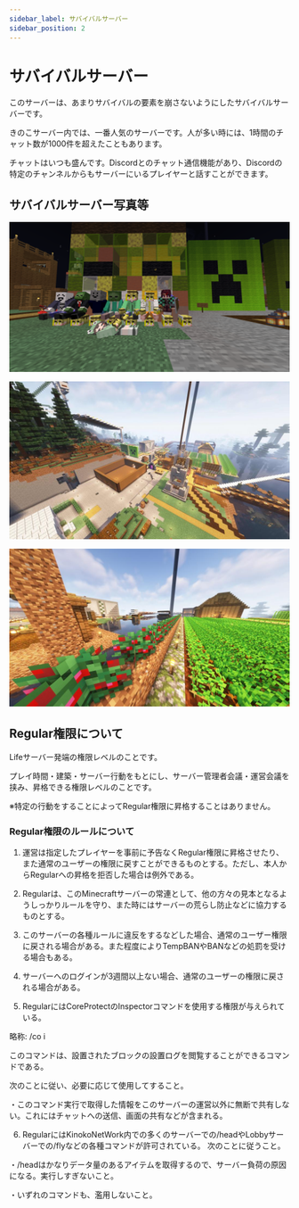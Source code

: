 ```yaml
---
sidebar_label: サバイバルサーバー
sidebar_position: 2
---
```

# サバイバルサーバー
このサーバーは、あまりサバイバルの要素を崩さないようにしたサバイバルサーバーです。

きのこサーバー内では、一番人気のサーバーです。人が多い時には、1時間のチャット数が1000件を超えたこともあります。

チャットはいつも盛んです。Discordとのチャット通信機能があり、Discordの特定のチャンネルからもサーバーにいるプレイヤーと話すことができます。

## サバイバルサーバー写真等
![](img/life_pic_1.png)

![](img/life_pic_2.jpg)

![](img/life_pic_3.jpeg)
## Regular権限について
Lifeサーバー発端の権限レベルのことです。

プレイ時間・建築・サーバー行動をもとにし、サーバー管理者会議・運営会議を挟み、昇格できる権限レベルのことです。

※特定の行動をすることによってRegular権限に昇格することはありません。

### Regular権限のルールについて
1. 運営は指定したプレイヤーを事前に予告なくRegular権限に昇格させたり、また通常のユーザーの権限に戻すことができるものとする。ただし、本人からRegularへの昇格を拒否した場合は例外である。

2. Regularは、このMinecraftサーバーの常連として、他の方々の見本となるようしっかりルールを守り、また時にはサーバーの荒らし防止などに協力するものとする。

3. このサーバーの各種ルールに違反をするなどした場合、通常のユーザー権限に戻される場合がある。また程度によりTempBANやBANなどの処罰を受ける場合もある。

4. サーバーへのログインが3週間以上ない場合、通常のユーザーの権限に戻される場合がある。

5. RegularにはCoreProtectのInspectorコマンドを使用する権限が与えられている。

略称: /co i

このコマンドは、設置されたブロックの設置ログを閲覧することができるコマンドである。

次のことに従い、必要に応じて使用してすること。

・このコマンド実行で取得した情報をこのサーバーの運営以外に無断で共有しない。これにはチャットへの送信、画面の共有などが含まれる。

6. RegularにはKinokoNetWork内での多くのサーバーでの/headやLobbyサーバーでの/flyなどの各種コマンドが許可されている。
次のことに従うこと。

・/headはかなりデータ量のあるアイテムを取得するので、サーバー負荷の原因になる。実行しすぎないこと。

・いずれのコマンドも、濫用しないこと。 


